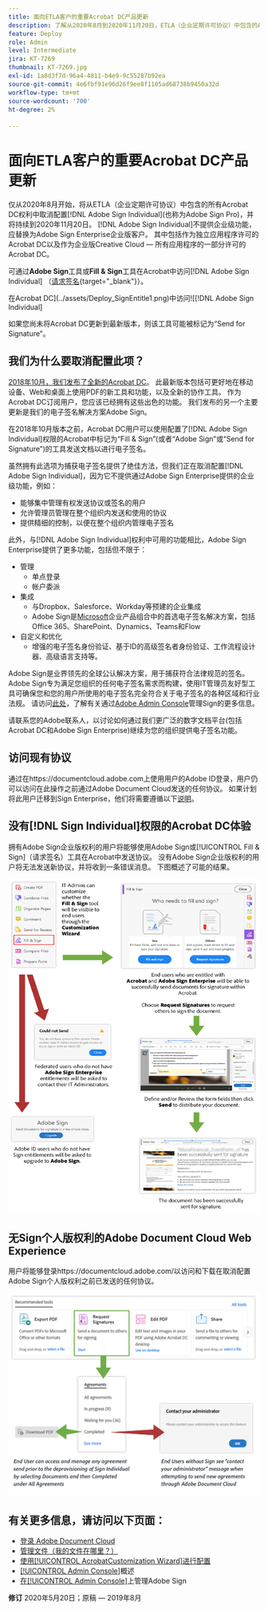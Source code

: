 ```yaml
---
title: 面向ETLA客户的重要Acrobat DC产品更新
description: 了解从2020年8月到2020年11月20日，ETLA（企业定期许可协议）中包含的Acrobat DC权利的重要更改
feature: Deploy
role: Admin
level: Intermediate
jira: KT-7269
thumbnail: KT-7269.jpg
exl-id: 1a8d3f7d-96a4-4811-b4e9-9c55287b92ea
source-git-commit: 4e6fbf91e96d26f9ee8f1105ad68738b9450a32d
workflow-type: tm+mt
source-wordcount: '700'
ht-degree: 2%

---
```


# 面向ETLA客户的重要Acrobat DC产品更新

仅从2020年8月开始，将从ETLA（企业定期许可协议）中包含的所有Acrobat DC权利中取消配置[!DNL Adobe Sign Individual](也称为Adobe Sign Pro)，并将持续到2020年11月20日。 [!DNL Adobe Sign Individual]不提供企业级功能，应替换为Adobe Sign Enterprise企业版客户。 其中包括作为独立应用程序许可的Acrobat DC以及作为企业版Creative Cloud — 所有应用程序的一部分许可的Acrobat DC。

可通过&#x200B;**Adobe Sign**&#x200B;工具或&#x200B;**Fill &amp; Sign**&#x200B;工具在Acrobat中访问[!DNL Adobe Sign Individual] （[请求签名](https://www.adobe.com/acrobat/online/request-signature.html){target="_blank"}）。

在Acrobat DC](../assets/Deploy_SignEntitle1.png)中访问![[!DNL Adobe Sign Individual]

如果您尚未将Acrobat DC更新到最新版本，则该工具可能被标记为“Send for Signature”。

## 我们为什么要取消配置此项？

[2018年10月，我们发布了全新的Acrobat DC](https://news.adobe.com/news/news-details/2018/Adobe-Redefines-What-Is-Possible-With-PDF-With-All-New-Acrobat-DC)。 此最新版本包括可更好地在移动设备、Web和桌面上使用PDF的新工具和功能，以及全新的协作工具。 作为Acrobat DC订阅用户，您应该已经拥有这些出色的功能。 我们发布的另一个主要更新是我们的电子签名解决方案Adobe Sign。

在2018年10月版本之前，Acrobat DC用户可以使用配置了[!DNL Adobe Sign Individual]权限的Acrobat中标记为“Fill &amp; Sign”(或者“Adobe Sign”或“Send for Signature”)的工具发送文档以进行电子签名。

虽然拥有此选项为捕获电子签名提供了绝佳方法，但我们正在取消配置[!DNL Adobe Sign Individual]，因为它不提供通过Adobe Sign Enterprise提供的企业级功能，例如：

* 能够集中管理有权发送协议或签名的用户
* 允许管理员管理在整个组织内发送和使用的协议
* 提供精细的控制，以便在整个组织内管理电子签名

此外，与[!DNL Adobe Sign Individual]权利中可用的功能相比，Adobe Sign Enterprise提供了更多功能，包括但不限于：

* 管理
   * 单点登录
   * 帐户委派
* 集成
   * 与Dropbox、Salesforce、Workday等预建的企业集成
   * Adobe Sign是[Microsoft](https://acrobat.adobe.com/us/en/business/integrations/microsoft.html)企业产品组合中的首选电子签名解决方案，包括Office 365、SharePoint、Dynamics、Teams和Flow
* 自定义和优化
   * 增强的电子签名身份验证、基于ID的高级签名者身份验证、工作流程设计器、高级语言支持等。

Adobe Sign是业界领先的全球公认解决方案，用于捕获符合法律规范的签名。 Adobe Sign专为满足您组织的任何电子签名需求而构建，使用IT管理员友好型工具可确保您和您的用户所使用的电子签名完全符合关于电子签名的各种区域和行业法规。 请访问[此处](https://helpx.adobe.com/cn/enterprise/using/verify-domain-ownership.html)，了解有关通过[Adobe Admin Console](https://helpx.adobe.com/cn/enterprise/using/admin-console.html)管理Sign的更多信息。

请联系您的Adobe联系人，以讨论如何通过我们更广泛的数字文档平台(包括Acrobat DC和Adobe Sign Enterprise)继续为您的组织提供电子签名功能。

## 访问现有协议

通过在https://documentcloud.adobe.com上使用用户的Adobe ID登录，用户仍可以访问在此操作之前通过Adobe Document Cloud发送的任何协议。 如果计划将此用户迁移到Sign Enterprise，他们将需要遵循以下[说明](https://helpx.adobe.com/cn/sign/kb/how-to-download-signed-documents---adobe-sign.html)。

## 没有[!DNL Sign Individual]权限的Acrobat DC体验

拥有Adobe Sign企业版权利的用户将能够使用Adobe Sign或[!UICONTROL Fill &amp; Sign]（请求签名）工具在Acrobat中发送协议。
没有Adobe Sign企业版权利的用户将无法发送新协议，并将收到一条错误消息。 下图概述了可能的结果。

![Acrobat DC体验的错误消息](../assets/Deploy_SignEntitle2.png)

## 无Sign个人版权利的Adobe Document Cloud Web Experience

用户将能够登录https://documentcloud.adobe.com/以访问和下载在取消配置Adobe Sign个人版权利之前已发送的任何协议。

![Document CloudWeb体验的错误消息](../assets/Deploy_SignEntitle3.png)

## 有关更多信息，请访问以下页面：

* [登录 Adobe Document Cloud](https://helpx.adobe.com/document-cloud/help/sign-in.html)
* [管理文件（我的文件在哪里？）](https://helpx.adobe.com/document-cloud/help/manage-files.html)
* [使用[!UICONTROL AcrobatCustomization Wizard]进行配置](https://www.adobe.com/devnet-docs/acrobatetk/tools/Wizard/WizardDC/index.html)
* [[!UICONTROL Admin Console]](https://helpx.adobe.com/cn/enterprise/using/admin-console.html)概述
* [在[!UICONTROL Admin Console]](https://helpx.adobe.com/cn/enterprise/using/verify-domain-ownership.html)上管理Adobe Sign

**修订** 2020年5月20日；原稿 — 2019年8月
